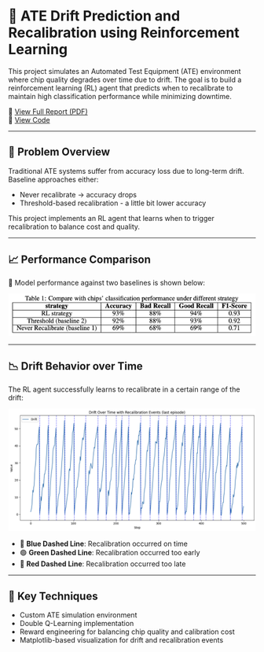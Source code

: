 
# 🔬 ATE Drift Prediction and Recalibration using Reinforcement Learning

This project simulates an Automated Test Equipment (ATE) environment where chip quality degrades over time due to drift. The goal is to build a reinforcement learning (RL) agent that predicts when to recalibrate to maintain high classification performance while minimizing downtime.

📄 [View Full Report (PDF)](project-report.pdf)  
📓 [View Code](ATE-drift-prediction.ipynb)

---

## 🎯 Problem Overview

Traditional ATE systems suffer from accuracy loss due to long-term drift. Baseline approaches either:
- Never recalibrate → accuracy drops
- Threshold-based recalibration - a little bit lower accuracy

This project implements an RL agent that learns when to trigger recalibration to balance cost and quality.

---

## 📈 Performance Comparison

🧪 Model performance against two baselines is shown below:

![Performance Table](images/performance-under-different-strategy.png)

---

## 📉 Drift Behavior over Time

The RL agent successfully learns to recalibrate in a certain range of the drift:

![Drift Plot](images/drift-over-time-with-recalibration-events.png)
- 🔵 **Blue Dashed Line**: Recalibration occurred on time  
- 🟢 **Green Dashed Line**: Recalibration occurred too early  
- 🔴 **Red Dashed Line**: Recalibration occurred too late

---

## 🧠 Key Techniques

- Custom ATE simulation environment
- Double Q-Learning implementation
- Reward engineering for balancing chip quality and calibration cost
- Matplotlib-based visualization for drift and recalibration events
